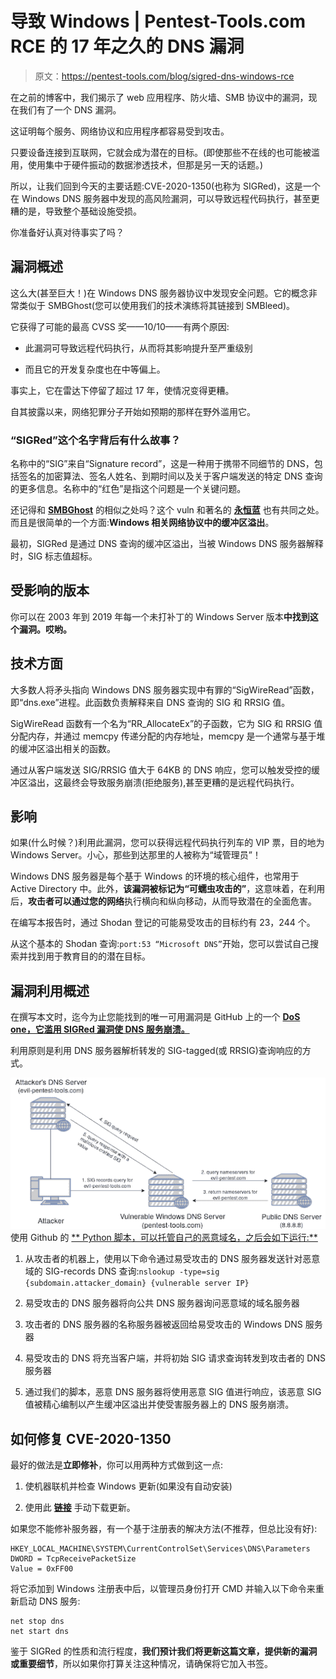 # 导致 Windows | Pentest-Tools.com RCE 的 17 年之久的 DNS 漏洞

> 原文：<https://pentest-tools.com/blog/sigred-dns-windows-rce>

在之前的博客中，我们揭示了 web 应用程序、防火墙、SMB 协议中的漏洞，现在我们有了一个 DNS 漏洞。

这证明每个服务、网络协议和应用程序都容易受到攻击。

只要设备连接到互联网，它就会成为潜在的目标。(即使那些不在线的也可能被滥用，使用集中于硬件振动的数据渗透技术，但那是另一天的话题。)

所以，让我们回到今天的主要话题:CVE-2020-1350(也称为 SIGRed)，这是一个在 Windows DNS 服务器中发现的高风险漏洞，可以导致远程代码执行，甚至更糟的是，导致整个基础设施受损。

你准备好认真对待事实了吗？

## 漏洞概述

这么大(甚至巨大！)在 Windows DNS 服务器协议中发现安全问题。它的概念非常类似于 SMBGhost(您可以使用我们的技术演练将其链接到 SMBleed)。

它获得了可能的最高 CVSS 奖——10/10——有两个原因:

*   此漏洞可导致远程代码执行，从而将其影响提升至严重级别

*   而且它的开发复杂度也在中等偏上。

事实上，它在雷达下停留了超过 17 年，使情况变得更糟。

自其披露以来，网络犯罪分子开始如预期的那样在野外滥用它。

### “SIGRed”这个名字背后有什么故事？

名称中的“SIG”来自“Signature record”，这是一种用于携带不同细节的 DNS，包括签名的加密算法、签名人姓名、到期时间以及关于客户端发送的特定 DNS 查询的更多信息。名称中的“红色”是指这个问题是一个关键问题。

还记得和 [**SMBGhost**](http://localhost:3000/blog/how-to-detect-microsoft-smbghost-vulnerability/) 的相似之处吗？这个 vuln 和著名的 [**永恒蓝**](https://docs.microsoft.com/en-us/security-updates/securitybulletins/2017/ms17-010) 也有共同之处。而且是很简单的一个方面:**Windows 相关网络协议中的缓冲区溢出**。

最初，SIGRed 是通过 DNS 查询的缓冲区溢出，当被 Windows DNS 服务器解释时，SIG 标志值超标。

## 受影响的版本

你可以在 2003 年到 2019 年每一个未打补丁的 Windows Server 版本**中找到这个漏洞。哎哟。**

## 技术方面

大多数人将矛头指向 Windows DNS 服务器实现中有罪的“SigWireRead”函数，即“dns.exe”进程。此函数负责解释来自 DNS 查询的 SIG 和 RRSIG 值。

SigWireRead 函数有一个名为“RR_AllocateEx”的子函数，它为 SIG 和 RRSIG 值分配内存，并通过 memcpy 传递分配的内存地址，memcpy 是一个通常与基于堆的缓冲区溢出相关的函数。

通过从客户端发送 SIG/RRSIG 值大于 64KB 的 DNS 响应，您可以触发受控的缓冲区溢出，这最终会导致服务崩溃(拒绝服务),甚至更糟的是远程代码执行。

## 影响

如果(什么时候？)利用此漏洞，您可以获得远程代码执行列车的 VIP 票，目的地为 Windows Server。小心，那些到达那里的人被称为“域管理员”！

Windows DNS 服务器是每个基于 Windows 的环境的核心组件，也常用于 Active Directory 中。此外，**该漏洞被标记为“可蠕虫攻击的”**，这意味着，在利用后，**攻击者可以通过您的网络**执行横向和纵向移动，从而导致潜在的全面危害。

在编写本报告时，通过 Shodan 登记的可能易受攻击的目标约有 23，244 个。

从这个基本的 Shodan 查询:`port:53 “Microsoft DNS”`开始，您可以尝试自己搜索并找到用于教育目的的潜在目标。

## 漏洞利用概述

在撰写本文时，迄今为止您能找到的唯一可用漏洞是 GitHub 上的一个 [**DoS one，它滥用 SIGRed 漏洞使 DNS 服务崩溃。**](https://github.com/maxpl0it/CVE-2020-1350-DoS)

利用原则是利用 DNS 服务器解析转发的 SIG-tagged(或 RRSIG)查询响应的方式。

![Windows DNS vulnerability exploitation graphic](img/8d92839b68e1ff230f4b00e6e9a4c0b0.png)使用 Github 的 [**  Python 脚本，可以托管自己的恶意域名，之后会如下运行:**](https://github.com/maxpl0it/CVE-2020-1350-DoS)

1.  从攻击者的机器上，使用以下命令通过易受攻击的 DNS 服务器发送针对恶意域的 SIG-records DNS 查询:`nslookup -type=sig {subdomain.attacker_domain} {vulnerable server IP}`

2.  易受攻击的 DNS 服务器将向公共 DNS 服务器询问恶意域的域名服务器

3.  攻击者的 DNS 服务器的名称服务器被返回给易受攻击的 Windows DNS 服务器

4.  易受攻击的 DNS 将充当客户端，并将初始 SIG 请求查询转发到攻击者的 DNS 服务器

5.  通过我们的脚本，恶意 DNS 服务器将使用恶意 SIG 值进行响应，该恶意 SIG 值被精心编制以产生缓冲区溢出并使受害服务器上的 DNS 服务崩溃。

<template x-if="showVideo"></template>

## 如何修复 CVE-2020-1350

最好的做法是**立即修补**，你可以用两种方式做到这一点:

1.  使机器联机并检查 Windows 更新(如果没有自动安装)

2.  使用此 [**链接**](https://portal.msrc.microsoft.com/en-US/security-guidance/advisory/CVE-2020-1350) 手动下载更新。

如果您不能修补服务器，有一个基于注册表的解决方法(不推荐，但总比没有好):

```
HKEY_LOCAL_MACHINE\SYSTEM\CurrentControlSet\Services\DNS\Parameters
DWORD = TcpReceivePacketSize
Value = 0xFF00
```

将它添加到 Windows 注册表中后，以管理员身份打开 CMD 并输入以下命令来重新启动 DNS 服务:

```
net stop dns
net start dns
```

鉴于 SIGRed 的性质和流行程度，**我们预计我们将更新这篇文章，提供新的漏洞或重要细节**，所以如果你打算关注这种情况，请确保将它加入书签。